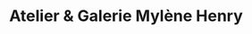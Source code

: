 ---
title: "Atelier & Galerie Mylène Henry"
url: /perce/atelier-und-galerie-mylene-henry/
shop: Kunst
---